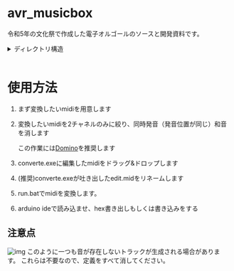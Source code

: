 # avr_musicbox
令和5年の文化祭で作成した電子オルゴールのソースと開発資料です。






<details><summary>ディレクトリ構造</summary>





-   /Midi2Arduino_original
    -   
    フォーク元のレポジトリ(Midi2Arduino)です。
-   /midi_converter
    -   
    既存のMIDIの音が被っている部分（同時発音の和音ではありません）を自動的に除去するツールのソースコードです。
    -   使用方法 
    
        converte.exeにmidiファイルをドラッグ&ドロップするとedit.midという変換後ファイルがの生成されます。
        同時発音和音は手動で除去しなくてはいけないことに留意してください。
        和音がある場合正常に動作しません

-   /midi
    -   
    -   今回使用したmidiです。
    -   権利的に危ないものは必要な際に別途記載します

-   /arduino/MidiPlayer
    -   
    -   実際の変換に使うソフト（midi2adruno）です。
    元のソースコードから一部改変されており、使うピンやボタンを使った再生/停止システムなどがあるのでソースコードは改変しないことをおすすめします。（あなたがarduinoに関する関する教養がある場合はむしろこのコードを改善してください）

</details>
</br>

# 使用方法
1. まず変換したいmidiを用意します
2. 変換したいmidiを2チャネルのみに絞り、同時発音（発音位置が同じ）和音を消します

    この作業には<a href=https://takabosoft.com/domino>Domino</a>を推奨します

3. converte.exeに編集したmidiをドラッグ&ドロップします
4. (推奨)converte.exeが吐き出したedit.midをリネームします
5. run.batでmidiを変換します。<br>
6. arduino ideで読み込ませ、hex書き出しもしくは書き込みをする
## 注意点
![img](https://github.com/suke0930/avr_musicbox/assets/121690168/a50853fe-0bb1-4500-b323-cb648e48933d)
このように一つも音が存在しないトラックが生成される場合があります。
これらは不要なので、定義をすべて消してください。
